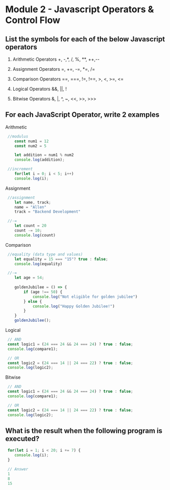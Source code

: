 # Module 2 - Javascript Operators & Control Flow

## List the symbols for each of the below Javascript operators

1. Arithmetic Operators
    +, -,*, /, %, **, ++,--

2. Assignment Operators
    =, +=, -=, *=, /=

3. Comparison Operators
    ==, ===, !=, !==, >, <, >=, <=

4. Logical Operators
    &&, ||, !

5. Bitwise Operators
    &, |, ^, ~, <<, >>, >>>

## For each JavaScript Operator, write 2 examples

Arithmetic

```JavaScript
 //modulus
    const num1 = 12
    const num2 = 5

    let addition = num1 % num2
    console.log(addition);

 //increment
    for(let i = 0; i < 5; i++)
    console.log(i);
```

Assignment 

```JavaScript
 //assignment
    let name, track;
    name = "Allen"
    track = "Backend Development"

 //-=
    let count = 20
    count -= 10; 
    console.log(count)
```

Comparison

```JavaScript
 //equality (data type and values)
    let equality = 15 === "15"? true : false;
    console.log(equality)

 //-=
    let age = 54;
    
    goldenJubilee = () => {
        if (age !== 50) {
            console.log("Not eligible for golden jubilee")
        } else {
            console.log("Happy Golden Jubilee!")
        }
    }
    goldenJubilee();
```

Logical 

```JavaScript
 // AND
 const logic1 = (24 === 24 && 24 === 24) ? true : false;
 console.log(compare1);

 // OR
 const logic2 = (24 === 14 || 24 === 22) ? true : false;
 console.log(logic2);
```

Bitwise 

```JavaScript
 // AND
 const logic1 = (24 === 24 && 24 === 24) ? true : false;
 console.log(compare1);

 // OR
 const logic2 = (24 === 14 || 24 === 22) ? true : false;
 console.log(logic2);
```

## What is the result when the following program is executed?

```JavaScript
 for(let i = 1; i < 20; i += 7) {
    console.log(i);
 }

 // Answer
 1
 8
 15
```